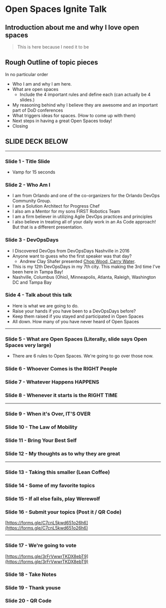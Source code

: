 # Open Spaces Ignite Talk

## Introduction about me and why I love open spaces

> This is here because I need it to be

## Rough Outline of topic pieces

In no particular order

* Who I am and why I am here.
* What are open spaces
  * Include the 4 important rules and define each (can actually be 4 slides.)
* My reasoning behind why I believe they are awesome and an important part of DoD conferences
* What triggers ideas for spaces. (How to come up with them)
* Next steps in having a great Open Spaces today!
* Closing

## SLIDE DECK BELOW

---

### Slide 1 - Title Slide

* Vamp for 15 seconds

### Slide 2 - Who Am I

* I am from Orlando and one of the co-organizers for the Orlando DevOps Community Group.
* I am a Solution Architect for Progress Chef
* I also am a Mentor for my sons FIRST Robotics Team
* I am a firm believer in utilizing Agile DevOps practices and principles
* I also believe in treating all of your daily work in an As Code approach! But that is a different presentation.

### Slide 3 - DevOpsDays

* I Discovered DevOps from DevOpsDays Nashville in 2016
* Anyone want to guess who the first speaker was that day?
  * Andrew Clay Shafer presented [Chop Wood, Carry Water](https://www.youtube.com/watch?v=1Sy3XfC0qv8).
* This is my 12th DevOpsDays in my 7th city. This making the 3rd time I've been here in Tampa Bay!
* Nashville, Columbus (Ohio), Minneapolis, Atlanta, Raleigh, Washington DC and Tampa Bay

### Side 4 - Talk about this talk

* Here is what we are going to do.
* Raise your hands if you have been to a DevOpsDays before?
* Keep them raised if you stayed and participated in Open Spaces
* All down. How many of you have never heard of Open Spaces

---

### Slide 5 - What are Open Spaces (Literally, slide says Open Spaces very large)

* There are 6 rules to Open Spaces. We're going to go over those now.

### Slide 6 - Whoever Comes is the RIGHT People

### Slide 7 - Whatever Happens HAPPENS

### Slide 8 - Whenever it starts is the RIGHT TIME

---

### Slide 9 - When it's Over, IT'S OVER

### Slide 10 - The Law of Mobility

### Slide 11 - Bring Your Best Self

### Slide 12 - My thoughts as to why they are great

---

### Slide 13 - Taking this smaller (Lean Coffee)

### Slide 14 - Some of my favorite topics

### Slide 15 - If all else fails, play Werewolf

### Slide 16 - Submit your topics (Post it / QR Code)

[https://forms.gle/C7cnL5kwd651o26h6](https://forms.gle/C7cnL5kwd651o26h6)

---

### Slide 17 - We're going to vote

[https://forms.gle/3rFrVwwrTKDX8ebT9](https://forms.gle/3rFrVwwrTKDX8ebT9)

### Slide 18 - Take Notes

### Slide 19 - Thank youse

### Slide 20 - QR Code